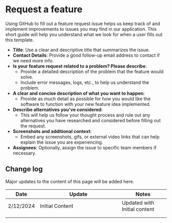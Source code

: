 # Request a feature

Using GitHub to fill out a feature request issue helps us keep track of and implement improvements to issues you may find in our application. This short guide will help you understand what we look for when a user fills out this template.

* **Title**: Use a clear and descriptive title that summarizes the issue.
* **Contact Details**: Provide a good follow-up email address to contact if we need more info.
* **Is your feature request related to a problem? Please describe**:&#x20;
  * Provide a detailed description of the problem that the feature would solve.
  * Include error messages, logs, etc., to help us understand the problem.
* **A clear and concise description of what you want to happen**:&#x20;
  * Provide as much detail as possible for how you would like the software to function with your new feature idea implemented.
* **Describe alternatives you've considered**:&#x20;
  * This will help us follow your thought process and rule out any alternatives you have researched and considered before filling out the request.
* **Screenshots and additional context**:&#x20;
  * Embed any screenshots, gifs, or external video links that can help explain the issue you are experiencing.&#x20;
* **Assignees**: Optionally, assign the issue to specific team members if necessary.

## Change log

Major updates to the content of this page will be added here.

<table><thead><tr><th>Date</th><th width="240">Update</th><th>Notes</th></tr></thead><tbody><tr><td>2/12/2024</td><td>Initial Content</td><td>Updated with Initial content</td></tr><tr><td></td><td></td><td></td></tr><tr><td></td><td></td><td></td></tr></tbody></table>
